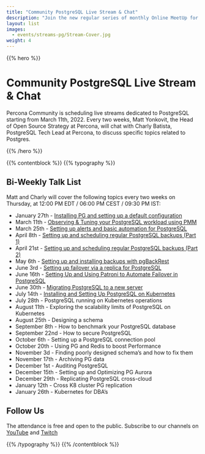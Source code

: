 ```yaml
---
title: "Community PostgreSQL Live Stream & Chat"
description: "Join the new regular series of monthly Online MeetUp for each community every Wednesday on Discord starting from Sept, 8th 2021."
layout: list
images:
  - events/streams-pg/Stream-Cover.jpg
weight: 4
---
```


{{% hero %}}

# Community PostgreSQL Live Stream & Chat

Percona Community is scheduling live streams dedicated to PostgreSQL starting from March 11th, 2022. Every two weeks, Matt Yonkovit, the Head of Open Source Strategy at Percona, will chat with Charly Batista, PostgreSQL Tech Lead at Percona, to discuss specific topics related to Postgres.

{{% /hero %}}

{{% contentblock %}}
{{% typography %}}

## Bi-Weekly Talk List

Matt and Charly will cover the following topics every two weeks on Thursday, at 12:00 PM EDT / 06:00 PM CEST / 09:30 PM IST: 

* January 27th - [Installing PG and setting up a default configuration](/events/streams-pg/2022-01-27-installing-pg-and-setting-up-default-configuration/)
* March 11th - [Observing & Tuning your PostgreSQL workload using PMM](/events/streams-pg/2022-03-11-observing-and-tuning-your-postgresql-workload-using-pmm/)
* March 25th - [Setting up alerts and basic automation for PostgreSQL](/events/streams-pg/2022-03-25-setting-up-alert-and-basic-automation-for-postgresql/)
* April 8th - [Setting up and scheduling regular PostgreSQL backups (Part 1)](/events/streams-pg/2022-04-08-setting-up-and-scheduling-regular-postgresql-backups/)
* April 21st - [Setting up and scheduling regular PostgreSQL backups (Part 2)](/events/streams-pg/2022-04-21-setting-up-and-scheduling-regular-postgresql-backups-2/)
* May 6th - [Setting up and installing backups with pgBackRest](/events/streams-pg/2022-04-21-setting-up-failover-via-a-replica-for-postgresql/)
* June 3rd - [Setting up failover via a replica for PostgreSQL](/events/streams-pg/2022-06-03-setting-up-failover-via-a-replica-for-postgresql/)
* June 16th - [Setting Up and Using Patroni to Automate Failover in PostgreSQL](/events/streams-pg/2022-06-16-setting-up-and-using-patroni-to-automate-failover-in-postgresql)
* June 30th - [Migrating PostgreSQL to a new server](/events/streams-pg/2022-06-30-migrating-postgresql-to-a-new-server/)
* July 14th - [Installing and Setting Up PostgreSQL on Kubernetes](/events/streams-pg/2022-07-14-installing-and-setting-up-postgresql-on-kubernetes/)
* July 28th - PostgreSQL running on Kubernetes operations
* August 11th - Exploring the scalability limits of PostgreSQL on Kubernetes
* August 25th - Designing a schema
* September 8th - How to benchmark your PostgreSQL database
* September 22nd - How to secure PostgreSQL
* October 6th - Setting up a PostgreSQL connection pool
* October 20th - Using PG and Redis to boost Performance
* November 3d - Finding poorly designed schema’s and how to fix them
* November 17th - Archiving PG data
* December 1st - Auditing PostgreSQL
* December 15th - Setting up and Optimizing PG Aurora
* December 29th - Replicating PostgreSQL cross-cloud
* January 12th - Cross K8 cluster PG replication
* January 26th - Kubernetes for DBA’s

## Follow Us

The attendance is free and open to the public.
Subscribe to our channels on [YouTube](https://www.youtube.com/watch?v=hTSHb0NU_1E) and [Twitch](https://www.twitch.tv/perconacommunity)

{{% /typography %}}
{{% /contentblock %}}